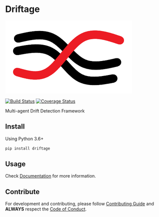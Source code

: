 # Driftage
![](https://github.com/dmvieira/driftage/blob/master/doc/images/driftage_only_logo.png)

[![Build Status](https://travis-ci.com/dmvieira/driftage.svg?branch=master)](https://travis-ci.com/dmvieira/driftage)
[![Coverage Status](https://coveralls.io/repos/github/dmvieira/driftage/badge.svg?branch=master)](https://coveralls.io/github/dmvieira/driftage?branch=master)

Multi-agent Drift Detection Framework

## Install

Using Python 3.6+

```sh
pip install driftage
```

## Usage

Check [Documentation](https://driftage.readthedocs.io/en/latest/) for more information.

## Contribute

For development and contributing, please follow [Contributing Guide](https://github.com/dmvieira/driftage/blob/master/CONTRIBUTING.md) and **ALWAYS** respect the [Code of Conduct](https://github.com/dmvieira/driftage/blob/master/CODE_OF_CONDUCT.md).
